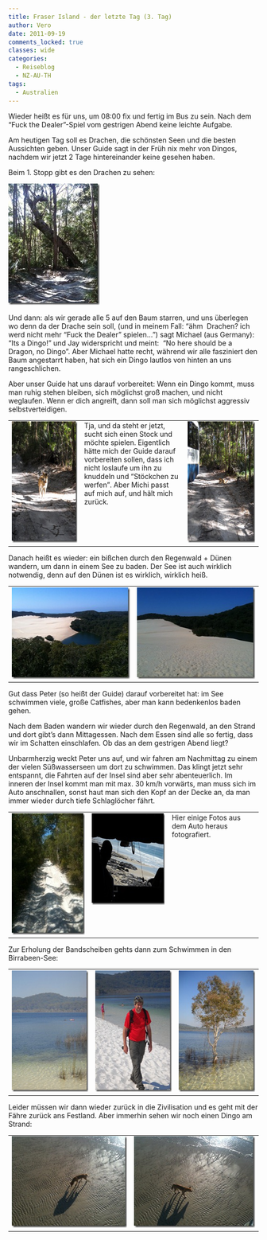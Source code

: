 ```yaml
---
title: Fraser Island - der letzte Tag (3. Tag)
author: Vero
date: 2011-09-19
comments_locked: true
classes: wide
categories:
  - Reiseblog
  - NZ-AU-TH
tags:
  - Australien
---
```


<p>Wieder heißt es für uns, um 08:00 fix und fertig im Bus zu sein. Nach dem “Fuck the Dealer”-Spiel vom gestrigen Abend keine leichte Aufgabe.</p>  <p>Am heutigen Tag soll es Drachen, die schönsten Seen und die besten Aussichten geben. Unser Guide sagt in der Früh nix mehr von Dingos, nachdem wir jetzt 2 Tage hintereinander keine gesehen haben. </p>  <p>Beim 1. Stopp gibt es den Drachen zu sehen:</p>  <p><a href="/assets/images/2011/09/IMG_1338.jpg"><img src="/assets/images/2011/09/IMG_1338_thumb.jpg" width="184" height="244" alt="IMG_1338" border="0" /></a>&#160;&#160; </p>  <p>Und dann: als wir gerade alle 5 auf den Baum starren, und uns überlegen wo denn da der Drache sein soll, (und in meinem Fall: “ähm&#160; Drachen? ich werd nicht mehr “Fuck the Dealer” spielen…”) sagt Michael (aus Germany): “Its a Dingo!” und Jay widerspricht und meint:&#160; “No here should be a Dragon, no Dingo”. Aber Michael hatte recht, während wir alle fasziniert den Baum angestarrt haben, hat sich ein Dingo lautlos von hinten an uns rangeschlichen. </p>  <p>Aber unser Guide hat uns darauf vorbereitet: Wenn ein Dingo kommt, muss man ruhig stehen bleiben, sich möglichst groß machen, und nicht weglaufen. Wenn er dich angreift, dann soll man sich möglichst aggressiv selbstverteidigen.</p>  <p>   <table border="0" cellspacing="0" cellpadding="2" width="641"><tbody>       <tr>         <td valign="top" width="192"><a href="/assets/images/2011/09/DSCN2681.jpg"><img src="/assets/images/2011/09/DSCN2681_thumb.jpg" width="184" height="244" alt="DSCN2681" border="0" /></a></td>          <td valign="top" width="248">Tja, und da steht er jetzt, sucht sich einen Stock und möchte spielen. Eigentlich hätte mich der Guide darauf vorbereiten sollen, dass ich nicht loslaufe um ihn zu knuddeln und “Stöckchen zu werfen”. Aber Michi passt auf mich auf, und hält mich zurück.            <br />            <br /></td>          <td valign="top" width="199"><a href="/assets/images/2011/09/DSCN2684.jpg"><img src="/assets/images/2011/09/DSCN2684_thumb.jpg" width="184" height="244" alt="DSCN2684" border="0" /></a></td>       </tr>     </tbody></table> </p>  <p>Danach heißt es wieder: ein bißchen durch den Regenwald + Dünen wandern, um dann in einem See zu baden. Der See ist auch wirklich notwendig, denn auf den Dünen ist es wirklich, wirklich heiß.</p>  <table border="0" cellspacing="0" cellpadding="2" width="600"><tbody>     <tr>       <td valign="top" width="300"><a href="/assets/images/2011/09/IMG_1340.jpg"><img src="/assets/images/2011/09/IMG_1340_thumb.jpg" width="244" height="184" alt="IMG_1340" border="0" /></a></td>        <td valign="top" width="300"><a href="/assets/images/2011/09/IMG_1342.jpg"><img src="/assets/images/2011/09/IMG_1342_thumb.jpg" width="244" height="184" alt="IMG_1342" border="0" /></a></td>     </tr>   </tbody></table>  <p>Gut dass Peter (so heißt der Guide) darauf vorbereitet hat: im See schwimmen viele, große Catfishes, aber man kann bedenkenlos baden gehen. </p>  <p>Nach dem Baden wandern wir wieder durch den Regenwald, an den Strand und dort gibt’s dann Mittagessen. Nach dem Essen sind alle so fertig, dass wir im Schatten einschlafen. Ob das an dem gestrigen Abend liegt?</p>  <p>Unbarmherzig weckt Peter uns auf, und wir fahren am Nachmittag zu einem der vielen Süßwasserseen um dort zu schwimmen. Das klingt jetzt sehr entspannt, die Fahrten auf der Insel sind aber sehr abenteuerlich. Im inneren der Insel kommt man mit max. 30 km/h vorwärts, man muss sich im Auto anschnallen, sonst haut man sich den Kopf an der Decke an, da man immer wieder durch tiefe Schlaglöcher fährt. </p>  <table border="0" cellspacing="0" cellpadding="2" width="600"><tbody>     <tr>       <td valign="top" width="200"><a href="/assets/images/2011/09/IMG_1346.jpg"><img src="/assets/images/2011/09/IMG_1346_thumb.jpg" width="184" height="244" alt="IMG_1346" border="0" /></a></td>        <td valign="top" width="200"><a href="/assets/images/2011/09/DSCN2489.jpg"><img src="/assets/images/2011/09/DSCN2489_thumb.jpg" width="244" height="184" alt="DSCN2489" border="0" /></a></td>        <td valign="top" width="200">Hier einige Fotos aus dem Auto heraus fotografiert. </td>     </tr>   </tbody></table>  <p>Zur Erholung der Bandscheiben gehts dann zum Schwimmen in den Birrabeen-See:</p>  <table border="0" cellspacing="0" cellpadding="2" width="600"><tbody>     <tr>       <td valign="top" width="200"><a href="/assets/images/2011/09/DSCN2698.jpg"><img src="/assets/images/2011/09/DSCN2698_thumb.jpg" width="184" height="244" alt="DSCN2698" border="0" /></a></td>        <td valign="top" width="200"><a href="/assets/images/2011/09/DSCN2699.jpg"><img src="/assets/images/2011/09/DSCN2699_thumb.jpg" width="184" height="244" alt="DSCN2699" border="0" /></a></td>        <td valign="top" width="200"><a href="/assets/images/2011/09/DSCN2700.jpg"><img src="/assets/images/2011/09/DSCN2700_thumb.jpg" width="184" height="244" alt="DSCN2700" border="0" /></a></td>     </tr>   </tbody></table>  <p>Leider müssen wir dann wieder zurück in die Zivilisation und es geht mit der Fähre zurück ans Festland. Aber immerhin sehen wir noch einen Dingo am Strand:</p>  <table border="0" cellspacing="0" cellpadding="2" width="521"><tbody>     <tr>       <td valign="top" width="253"><a href="/assets/images/2011/09/IMG_1366.jpg"><img src="/assets/images/2011/09/IMG_1366_thumb.jpg" width="244" height="184" alt="IMG_1366" border="0" /></a></td>        <td valign="top" width="266"><a href="/assets/images/2011/09/IMG_1367.jpg"><img src="/assets/images/2011/09/IMG_1367_thumb.jpg" width="244" height="184" alt="IMG_1367" border="0" /></a></td>     </tr>   </tbody></table>
